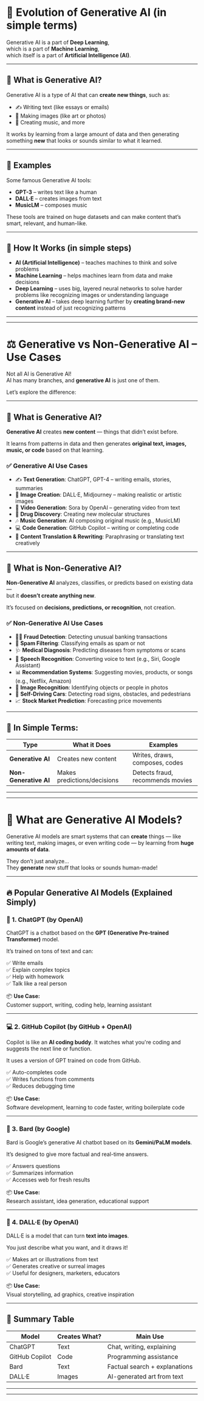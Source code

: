 # 🧠 Evolution of Generative AI (in simple terms)

Generative AI is a part of **Deep Learning**,  
which is a part of **Machine Learning**,  
which itself is a part of **Artificial Intelligence (AI)**.

---

## 🤖 What is Generative AI?

Generative AI is a type of AI that can **create new things**, such as:

- ✍️ Writing text (like essays or emails)  
- 🎨 Making images (like art or photos)  
- 🎵 Creating music, and more  

It works by learning from a large amount of data and then generating something **new** that looks or sounds similar to what it learned.

---

## 🌟 Examples

Some famous Generative AI tools:

- **GPT-3** – writes text like a human  
- **DALL·E** – creates images from text  
- **MusicLM** – composes music  

These tools are trained on huge datasets and can make content that’s smart, relevant, and human-like.

---

## 🧩 How It Works (in simple steps)

- **AI (Artificial Intelligence)** – teaches machines to think and solve problems  
- **Machine Learning** – helps machines learn from data and make decisions  
- **Deep Learning** – uses big, layered neural networks to solve harder problems like recognizing images or understanding language  
- **Generative AI** – takes deep learning further by **creating brand-new content** instead of just recognizing patterns

---

---

# ⚖️ Generative vs Non-Generative AI – Use Cases

Not all AI is Generative AI!  
AI has many branches, and **generative AI** is just one of them.

Let’s explore the difference:

---

## 🧠 What is Generative AI?

**Generative AI** creates **new content** — things that didn’t exist before.

It learns from patterns in data and then generates **original text, images, music, or code** based on that learning.

### ✅ Generative AI Use Cases

- ✍️ **Text Generation**: ChatGPT, GPT-4 – writing emails, stories, summaries  
- 🎨 **Image Creation**: DALL·E, Midjourney – making realistic or artistic images  
- 🎥 **Video Generation**: Sora by OpenAI – generating video from text  
- 🧬 **Drug Discovery**: Creating new molecular structures  
- 🎶 **Music Generation**: AI composing original music (e.g., MusicLM)  
- 💻 **Code Generation**: GitHub Copilot – writing or completing code  
- 📄 **Content Translation & Rewriting**: Paraphrasing or translating text creatively  

---

## 🧠 What is Non-Generative AI?

**Non-Generative AI** analyzes, classifies, or predicts based on existing data —  
but it **doesn’t create anything new**.

It’s focused on **decisions, predictions, or recognition**, not creation.

### ✅ Non-Generative AI Use Cases

- 🕵️‍♂️ **Fraud Detection**: Detecting unusual banking transactions  
- 🎯 **Spam Filtering**: Classifying emails as spam or not  
- 🩺 **Medical Diagnosis**: Predicting diseases from symptoms or scans  
- 🤖 **Speech Recognition**: Converting voice to text (e.g., Siri, Google Assistant)  
- 📊 **Recommendation Systems**: Suggesting movies, products, or songs (e.g., Netflix, Amazon)  
- 🧠 **Image Recognition**: Identifying objects or people in photos  
- 🚗 **Self-Driving Cars**: Detecting road signs, obstacles, and pedestrians  
- 📈 **Stock Market Prediction**: Forecasting price movements  

---

## 🧩 In Simple Terms:

| Type              | What it Does           | Examples                             |
|-------------------|------------------------|--------------------------------------|
| **Generative AI** | Creates new content    | Writes, draws, composes, codes       |
| **Non-Generative AI** | Makes predictions/decisions | Detects fraud, recommends movies     |

---

---

# 🤖 What are Generative AI Models?

Generative AI models are smart systems that can **create** things — like writing text, making images, or even writing code — by learning from **huge amounts of data**.

They don’t just analyze…  
They **generate** new stuff that looks or sounds human-made!

---

## 🔥 Popular Generative AI Models (Explained Simply)

### 💬 1. ChatGPT (by OpenAI)

ChatGPT is a chatbot based on the **GPT (Generative Pre-trained Transformer)** model.

It’s trained on tons of text and can:

✅ Write emails  
✅ Explain complex topics  
✅ Help with homework  
✅ Talk like a real person

📦 **Use Case:**  
Customer support, writing, coding help, learning assistant

---

### 💻 2. GitHub Copilot (by GitHub + OpenAI)

Copilot is like an **AI coding buddy**. It watches what you're coding and suggests the next line or function.

It uses a version of GPT trained on code from GitHub.

✅ Auto-completes code  
✅ Writes functions from comments  
✅ Reduces debugging time

📦 **Use Case:**  
Software development, learning to code faster, writing boilerplate code

---

### 🧠 3. Bard (by Google)

Bard is Google’s generative AI chatbot based on its **Gemini/PaLM models**.

It’s designed to give more factual and real-time answers.

✅ Answers questions  
✅ Summarizes information  
✅ Accesses web for fresh results

📦 **Use Case:**  
Research assistant, idea generation, educational support

---

### 🎨 4. DALL·E (by OpenAI)

DALL·E is a model that can turn **text into images**.

You just describe what you want, and it draws it!

✅ Makes art or illustrations from text  
✅ Generates creative or surreal images  
✅ Useful for designers, marketers, educators

📦 **Use Case:**  
Visual storytelling, ad graphics, creative inspiration

---

## 🧩 Summary Table

| Model         | Creates What?     | Main Use                         |
|---------------|-------------------|----------------------------------|
| ChatGPT       | Text              | Chat, writing, explaining        |
| GitHub Copilot| Code              | Programming assistance           |
| Bard          | Text              | Factual search + explanations    |
| DALL·E        | Images            | AI-generated art from text       |

---

---

